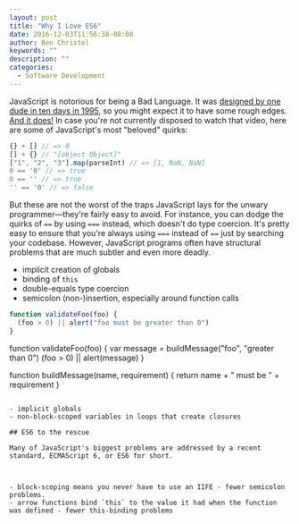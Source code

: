 ```yaml
---
layout: post
title: "Why I Love ES6"
date: 2016-12-03T11:56:38-08:00
author: Ben Christel
keywords: ""
description: ""
categories:
  - Software Development
---
```


JavaScript is notorious for being a Bad Language. It was [designed by one dude in ten days in 1995](https://en.wikipedia.org/wiki/JavaScript), so you might expect it to have some rough edges. [And it does!](https://www.destroyallsoftware.com/talks/wat) In case you're not currently disposed to watch that video, here are some of JavaScript's most "beloved" quirks:

```javascript
{} + [] // => 0
[] + {} // "[object Object]"
["1", "2", "3"].map(parseInt) // => [1, NaN, NaN]
0 == '0' // => true
0 == '' // => true
'' == '0' // => false
```

But these are not the worst of the traps JavaScript lays for the unwary programmer—they're fairly easy to avoid. For instance, you can dodge the quirks of `==` by using `===` instead, which doesn't do type coercion. It's pretty easy to ensure that you're always using `===` instead of `==` just by searching your codebase. However, JavaScript programs often have structural problems that are much subtler and even more deadly.

- implicit creation of globals
- binding of `this`
- double-equals type coercion
- semicolon (non-)insertion, especially around function calls

```javascript
function validateFoo(foo) {
  (foo > 0) || alert("foo must be greater than 0")
}
```

function validateFoo(foo) {
  var message = buildMessage("foo", "greater than 0")
  (foo > 0) || alert(message)
}

function buildMessage(name, requirement) {
  return name + " must be " + requirement
}


```

- implicit globals
- non-block-scoped variables in loops that create closures

## ES6 to the rescue

Many of JavaScript's biggest problems are addressed by a recent standard, ECMAScript 6, or ES6 for short.



- block-scoping means you never have to use an IIFE - fewer semicolon problems.
- arrow functions bind `this` to the value it had when the function was defined - fewer this-binding problems
